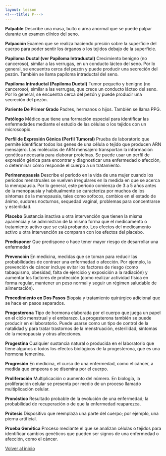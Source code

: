 ```yaml
---
layout: lesson
<!---title: P--->
---
```


<a name="top"></a>

**Palpable**
Describe una masa, bulto o área anormal que se puede palpar durante un examen clínico del seno.

**Palpación**
Examen que se realiza haciendo presión sobre la superficie del cuerpo para poder sentir los órganos o los tejidos debajo de la superficie.

**Papiloma Ductal (ver Papiloma Intraductal)**
Crecimiento benigno (no canceroso), similar a las verrugas, en un conducto lácteo del seno. Por lo general, se encuentra cerca del pezón y puede producir una secreción del pezón. También se llama papiloma intraductal del seno.

**Papiloma Intraductal (Papiloma Ductal)**
Tumor pequeño y benigno (no canceroso), similar a las verrugas, que crece un conducto lácteo del seno. Por lo general, se encuentra cerca del pezón y puede producir una secreción del pezón.

**Pariente De Primer Grado**
Padres, hermanos o hijos. También se llama PPG.

**Patólogo**
Médico que tiene una formación especial para identificar las enfermedades mediante el estudio de las células o los tejidos con un microscopio.

**Perfil de Expresión Génica (Perfil Tumoral)**
Prueba de laboratorio que permite identificar todos los genes de una célula o tejido que producen ARN mensajero. Las moléculas de ARN mensajero transportan la información genética necesaria para elaborar proteínas. Se puede usar un perfil de expresión génica para encontrar y diagnosticar una enfermedad o afección, o determinar cómo responde el cuerpo a un tratamiento.

**Perimenopausia**
Describe el período en la vida de una mujer cuando los períodos menstruales se vuelven irregulares en la medida en que se acerca la menopausia. Por lo general, este período comienza de 3 a 5 años antes de la menopausia y habitualmente se caracteriza por muchos de los síntomas de la menopausia, tales como sofocos, cambios en el estado de ánimo, sudores nocturnos, sequedad vaginal, problemas para concentrarse y esterilidad.

**Placebo**
Sustancia inactiva u otra intervención que tienen la misma apariencia y se administran de la misma forma que el medicamento o tratamiento activo que se está probando. Los efectos del medicamento activo u otra intervención se comparan con los efectos del placebo.

**Predisponer**
Que predispone o hace tener mayor riesgo de desarrollar una enfermedad

**Prevención**
En medicina, medidas que se toman para reducir las probabilidades de contraer una enfermedad o afección. Por ejemplo, la prevención de cáncer incluye evitar los factores de riesgo (como tabaquismo, obesidad, falta de ejercicio y exposición a la radiación) y aumentar los factores de protección (como realizar actividad física en forma regular, mantener un peso normal y seguir un régimen saludable de alimentación).

**Procedimiento en Dos Pasos**
Biopsia y tratamiento quirúrgico adicional que se hace en pasos separados.

**Progesterona**
Tipo de hormona elaborada por el cuerpo que juega un papel en el ciclo menstrual y el embarazo. La progesterona también se puede producir en el laboratorio. Puede usarse como un tipo de control de la natalidad y para tratar trastornos de la menstruación, esterilidad, síntomas de la menopausia y otras afecciones.

**Progestina**
Cualquier sustancia natural o producida en el laboratorio que tiene algunos o todos los efectos biológicos de la progesterona, que es una hormona femenina.

**Progresión**
En medicina, el curso de una enfermedad, como el cáncer, a medida que empeora o se disemina por el cuerpo.

**Proliferación**
Multiplicación o aumento del número. En biología, la proliferación celular se presenta por medio de un proceso llamado multiplicación celular.

**Pronóstico**
Resultado probable de la evolución de una enfermedad; la probabilidad de recuperación o de que la enfermedad reaparezca.

**Prótesis**
Dispositivo que reemplaza una parte del cuerpo; por ejemplo, una pierna artificial.

**Prueba Genética**
Proceso mediante el que se analizan células o tejidos para identificar cambios genéticos que pueden ser signos de una enfermedad o afección, como el cáncer. 


<!--a href="#top">Volver arriba</a-->
<a href="https://scnslabutsa.github.io/myhthelperEduContent/Glossarysp/index.html">Volver al inicio</a>

